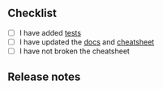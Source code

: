 

## Checklist

- [ ] I have added [tests](https://www.cursorless.org/docs/contributing/test-case-recorder/)
- [ ] I have updated the [docs](https://github.com/cursorless-dev/cursorless/tree/main/docs) and [cheatsheet](https://github.com/cursorless-dev/cursorless/tree/main/cursorless-talon/src/cheatsheet)
- [ ] I have not broken the cheatsheet

## Release notes

